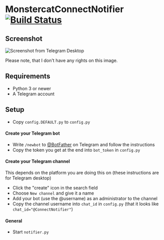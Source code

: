 # MonstercatConnectNotifier [![Build Status](https://travis-ci.org/z3ntu/MonstercatConnectNotifier.svg)](https://travis-ci.org/z3ntu/MonstercatConnectNotifier)

## Screenshot
![Screenshot from Telegram Desktop](http://i.imgur.com/zTHVQKk.png)

Please note, that I don't have any rights on this image.

## Requirements
- Python 3 or newer
- A Telegram account

## Setup
- Copy `config.DEFAULT.py` to `config.py`

#### Create your Telegram bot
  - Write `/newbot` to [@BotFather](http://telegram.me/botfather) on Telegram and follow the instructions
  - Copy the token you get at the end into `bot_token` in `config.py`

#### Create your Telegram channel
This depends on the platform you are doing this on (these instructions are for Telegram desktop)
- Click the "create" icon in the search field
- Choose `New channel` and give it a name
- Add your bot (use the @username) as an administrator to the channel
- Copy the channel username into `chat_id` in `config.py` (that it looks like `chat_id="@ConnectNotifier"`)

#### General
- Start `notifier.py`
